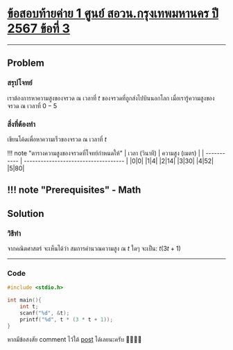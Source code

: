 # [ข้อสอบท้ายค่าย 1 ศูนย์ สอวน.กรุงเทพมหานคร ปี 2567 ข้อที่ 3](https://grader.gchan.moe/problemset/c1_bkk67_3)

---

## Problem

### สรุปโจทย์

เราต้องการหาความสูงของจรวด ณ เวลาที่ $t$ ของจรวดที่ถูกส่งไปบินนอกโลก เมื่อเรารู้ความสูงของจรวด ณ เวลาที่ $0-5$

### สิ่งที่ต้องทำ

เขียนโค้ดเพื่อหาความเร็วของจรวด ณ เวลาที่ $t$

!!! note "ตารางความสูงของจรวดที่โจทย์กำหนดให้"
    | เวลา (วินาที)      | ความสูง (เมตร)                          |
    | ----------- | ------------------------------------ |
    |0|0|
    |1|4|
    |2|14|
    |3|30|
    |4|52|
    |5|80|

!!! note "Prerequisites"
    - Math
---

## Solution

### วิธีทำ

จากคณิตศาสตร์ จะเห็นได้ว่า สมการคำนวณความสูง ณ $t$ ใดๆ จะเป็น:
$t(3t+1)$

---

### Code

```cpp title="astronaut.c"
#include <stdio.h>

int main(){
    int t; 
    scanf("%d", &t);
    printf("%d", t * (3 * t + 1));
}
```

หากมีข้อสงสัย comment ไว้ใต้ [post](https://web.facebook.com/share/p/1BF9b2z7V9/) ได้เลยนะครับ 🙇‍♂️🙇‍♂️  
